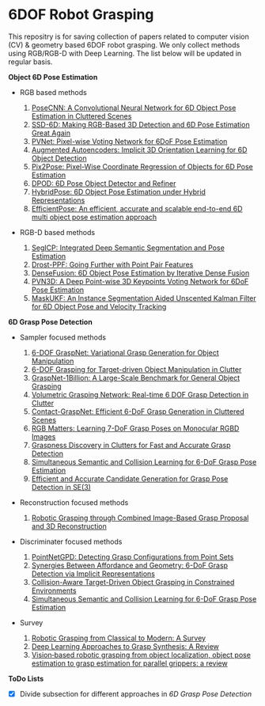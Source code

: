 # 6DOF Robot Grasping
This repositry is for saving collection of papers related to computer vision (CV) & geometry based 6DOF robot grasping. We only collect methods using RGB/RGB-D with Deep Learning. The list below will be updated in regular basis.

**Object 6D Pose Estimation**

- RGB based methods
  1. [PoseCNN: A Convolutional Neural Network for 6D Object Pose Estimation in Cluttered Scenes](https://arxiv.org/pdf/1711.00199.pdf)
  2. [SSD-6D: Making RGB-Based 3D Detection and 6D Pose Estimation Great Again](https://arxiv.org/pdf/1711.10006v1.pdf)
  3. [PVNet: Pixel-wise Voting Network for 6DoF Pose Estimation](https://arxiv.org/pdf/1812.11788.pdf)
  4. [Augmented Autoencoders: Implicit 3D Orientation Learning for 6D Object Detection](https://arxiv.org/pdf/1902.01275v2.pdf)
  5. [Pix2Pose: Pixel-Wise Coordinate Regression of Objects for 6D Pose Estimation](https://arxiv.org/pdf/1908.07433v1.pdf)
  6. [DPOD: 6D Pose Object Detector and Refiner](https://arxiv.org/pdf/1902.11020v3.pdf)
  7. [HybridPose: 6D Object Pose Estimation under Hybrid Representations](https://arxiv.org/pdf/2001.01869.pdf)
  8. [EfficientPose: An efficient, accurate and scalable end-to-end 6D multi object pose estimation approach](https://arxiv.org/pdf/2011.04307v2.pdf)
  
- RGB-D based methods
  1. [SegICP: Integrated Deep Semantic Segmentation and Pose Estimation](https://arxiv.org/pdf/1703.01661.pdf)
  2. [Drost-PPF: Going Further with Point Pair Features](https://arxiv.org/pdf/1711.04061.pdf)
  3. [DenseFusion: 6D Object Pose Estimation by Iterative Dense Fusion](https://arxiv.org/pdf/1901.04780.pdf)
  4. [PVN3D: A Deep Point-wise 3D Keypoints Voting Network for 6DoF Pose Estimation](https://arxiv.org/pdf/1911.04231.pdf)
  5. [MaskUKF: An Instance Segmentation Aided Unscented Kalman Filter for 6D Object Pose and Velocity Tracking](https://www.frontiersin.org/articles/10.3389/frobt.2021.594583/full)
  
**6D Grasp Pose Detection**

- Sampler focused methods
    1. [6-DOF GraspNet: Variational Grasp Generation for Object Manipulation](https://arxiv.org/pdf/1905.10520.pdf)
    2. [6-DOF Grasping for Target-driven Object Manipulation in Clutter](https://arxiv.org/pdf/1912.03628.pdf)
    3. [GraspNet-1Billion: A Large-Scale Benchmark for General Object Grasping](https://openaccess.thecvf.com/content_CVPR_2020/papers/Fang_GraspNet-1Billion_A_Large-Scale_Benchmark_for_General_Object_Grasping_CVPR_2020_paper.pdf)
    4. [Volumetric Grasping Network: Real-time 6 DOF Grasp Detection in Clutter](https://arxiv.org/pdf/2101.01132.pdf)
    5. [Contact-GraspNet: Efficient 6-DoF Grasp Generation in Cluttered Scenes](https://arxiv.org/pdf/2103.14127.pdf)
    6. [RGB Matters: Learning 7-DoF Grasp Poses on Monocular RGBD Images](https://arxiv.org/pdf/2103.02184.pdf)
    7. [Graspness Discovery in Clutters for Fast and Accurate Grasp Detection](https://openaccess.thecvf.com/content/ICCV2021/papers/Wang_Graspness_Discovery_in_Clutters_for_Fast_and_Accurate_Grasp_Detection_ICCV_2021_paper.pdf)
    8. [Simultaneous Semantic and Collision Learning for 6-DoF Grasp Pose Estimation](https://arxiv.org/pdf/2108.02425.pdf)
    9. [Efficient and Accurate Candidate Generation for Grasp Pose Detection in SE(3)](https://arxiv.org/pdf/2204.01131.pdf)
    
- Reconstruction focused methods
    1. [Robotic Grasping through Combined Image-Based Grasp Proposal and 3D Reconstruction](https://arxiv.org/pdf/2003.01649.pdf)

- Discriminater focused methods
    1. [PointNetGPD: Detecting Grasp Configurations from Point Sets](https://web.cs.ucla.edu/~xm/file/pointnetgpd_icra19.pdf)
    2. [Synergies Between Affordance and Geometry: 6-DoF Grasp Detection via Implicit Representations](https://arxiv.org/pdf/2104.01542.pdf)
    3. [Collision-Aware Target-Driven Object Grasping in Constrained Environments](https://arxiv.org/pdf/2104.00776.pdf)
    4. [Simultaneous Semantic and Collision Learning for 6-DoF Grasp Pose Estimation](https://arxiv.org/pdf/2108.02425.pdf)
  
- Survey
    1. [Robotic Grasping from Classical to Modern: A Survey](https://arxiv.org/pdf/2202.03631.pdf)
    2. [Deep Learning Approaches to Grasp Synthesis: A Review](https://arxiv.org/pdf/2207.02556.pdf)
    3. [Vision‑based robotic grasping from object localization, object pose estimation to grasp estimation for parallel grippers: a review](https://link.springer.com/content/pdf/10.1007/s10462-020-09888-5.pdf)
  
**ToDo Lists**
- [x] Divide subsection for different approaches in *6D Grasp Pose Detection*
